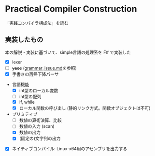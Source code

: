 # Practical Compiler Construction

「実践コンパイラ構成法」を読む

## 実装したもの

本の解説・実装に基づいて、simple言語の処理系を F# で実装した

- [x] lexer
- [ ] ~~yacc~~ ([grammar_issue.md](grammar_issue.md)を参照)
- [x] 手書きの再帰下降パーサ
- 言語機能
    - [x] int型のローカル変数
    - [ ] int型の配列
    - [x] if, while
    - [x] ローカル関数の呼び出し (静的リンク方式。関数オブジェクトは不可)
- プリミティブ
    - [ ] 数値の算術演算、比較
    - [ ] 数値の入力 (scan)
    - [x] 数値の出力
    - [x] (固定の)文字列の出力
- [x] ネイティブコンパイル: Linux-x64用のアセンブリを出力する
